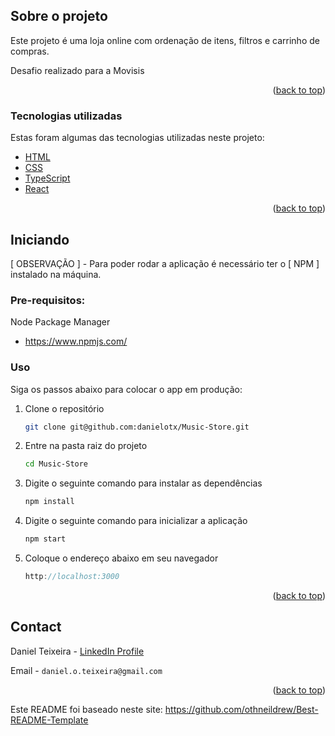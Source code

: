 <!-- ABOUT THE PROJECT -->
## Sobre o projeto

Este projeto é uma loja online com ordenação de itens, filtros e carrinho de compras.

Desafio realizado para a Movisis

<p align="right">(<a href="#top">back to top</a>)</p>



### Tecnologias utilizadas

Estas foram algumas das tecnologias utilizadas neste projeto:

* [HTML](https://developer.mozilla.org/pt-BR/docs/Web/HTML)
* [CSS](https://developer.mozilla.org/pt-BR/docs/Web/CSS)
* [TypeScript](https://www.typescriptlang.org/)
* [React](https://reactjs.org/)


<p align="right">(<a href="#top">back to top</a>)</p>



<!-- GETTING STARTED -->
## Iniciando

[ OBSERVAÇÃO ] - Para poder rodar a aplicação é necessário ter o [ NPM ] instalado na máquina.

### Pre-requisitos:


Node Package Manager 
* https://www.npmjs.com/

### Uso

Siga os passos abaixo para colocar o app em produção:


1. Clone o repositório
   ```sh
   git clone git@github.com:danielotx/Music-Store.git
   ```
2. Entre na pasta raiz do projeto
   ```sh
   cd Music-Store
   ```
3. Digite o seguinte comando para instalar as dependências
   ```js
   npm install
   ```
3. Digite o seguinte comando para inicializar a aplicação
   ```js
   npm start
   ```
4. Coloque o endereço abaixo em seu navegador
   ```js
   http://localhost:3000
   ```

<p align="right">(<a href="#top">back to top</a>)</p>


<!-- CONTACT -->
## Contact

Daniel Teixeira - [LinkedIn Profile](https://www.linkedin.com/in/daniel-teixeira-074826211/)

Email - 
```daniel.o.teixeira@gmail.com```

<p align="right">(<a href="#top">back to top</a>)</p>

[linkedin-shield]: https://img.shields.io/badge/-LinkedIn-black.svg?style=for-the-badge&logo=linkedin&colorB=555
[linkedin-url]: https://www.linkedin.com/in/daniel-teixeira-074826211/
[product-screenshot]: readme-images/logo.jpeg


Este README foi baseado neste site: https://github.com/othneildrew/Best-README-Template

